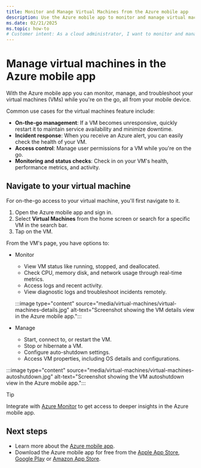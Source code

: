 ```yaml
---
title: Monitor and Manage Virtual Machines from the Azure mobile app
description: Use the Azure mobile app to monitor and manage virtual machines.
ms.date: 02/21/2025
ms.topic: how-to
# Customer intent: As a cloud administrator, I want to monitor and manage Azure virtual machines via a mobile app, so that I can ensure service availability and respond to incidents while on the go.
---
```


# Manage virtual machines in the Azure mobile app

With the Azure mobile app you can monitor, manage, and troubleshoot your virtual machines (VMs) while you're on the go, all from your mobile device. 

Common use cases for the virtual machines feature include: 
- **On-the-go management**: If a VM becomes unresponsive, quickly restart it to maintain service availability and minimize downtime.
- **Incident response**: When you receive an Azure alert, you can easily check the health of your VM.
- **Access control**: Manage user permissions for a VM while you're on the go.
- **Monitoring and status checks**: Check in on your VM's health, performance metrics, and activity.

## Navigate to your virtual machine

For on-the-go access to your virtual machine, you'll first navigate to it.

1. Open the Azure mobile app and sign in.
2. Select **Virtual Machines** from the home screen or search for a specific VM in the search bar.
3. Tap on the VM.

From the VM's page, you have options to:
- Monitor
  - View VM status like running, stopped, and deallocated.
  - Check CPU, memory disk, and network usage through real-time metrics.
  - Access logs and recent activity.
  - View diagnostic logs and troubleshoot incidents remotely.

  :::image type="content" source="media/virtual-machines/virtual-machines-details.jpg" alt-text="Screenshot showing the VM details view in the Azure mobile app.":::

- Manage
  - Start, connect to, or restart the VM.
  - Stop or hibernate a VM.
  - Configure auto-shutdown settings.
  - Access VM properties, including OS details and configurations.

:::image type="content" source="media/virtual-machines/virtual-machines-autoshutdown.jpg" alt-text="Screenshot showing the VM autoshutdown view in the Azure mobile app.":::

> [!TIP] 
> Integrate with [Azure Monitor](/azure/azure-monitor/vm/vminsights-enable) to get access to deeper insights in the Azure mobile app. 

## Next steps

- Learn more about the [Azure mobile app](overview.md).
- Download the Azure mobile app for free from the [Apple App Store](https://aka.ms/ReferAzureIOSMSLearnMobileAppDocs), [Google Play](https://aka.ms/azureapp/android/doc) or [Amazon App Store](https://aka.ms/azureapp/amazon/doc).

